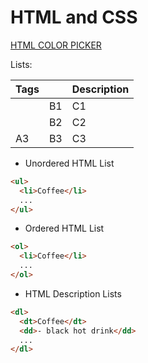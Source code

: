 <head>
    <title>HTML and CSS</title>
    <h1> HTML and CSS</h1>
</head>

<a href ="https://www.w3schools.com/colors/colors_picker.asp">HTML COLOR PICKER </a>

Lists:

| Tags |     | Description |
| ---- | --- | ----------- |
| <ul> | B1  | C1          |
| <ol> | B2  | C2          |
| A3   | B3  | C3          |

- Unordered HTML List

```html
<ul>
  <li>Coffee</li>
  ...
</ul>
```

- Ordered HTML List

```html
<ol>
  <li>Coffee</li>
  ...
</ol>
```

- HTML Description Lists

```html
<dl>
  <dt>Coffee</dt>
  <dd>- black hot drink</dd>
  ...
</dl>
```
